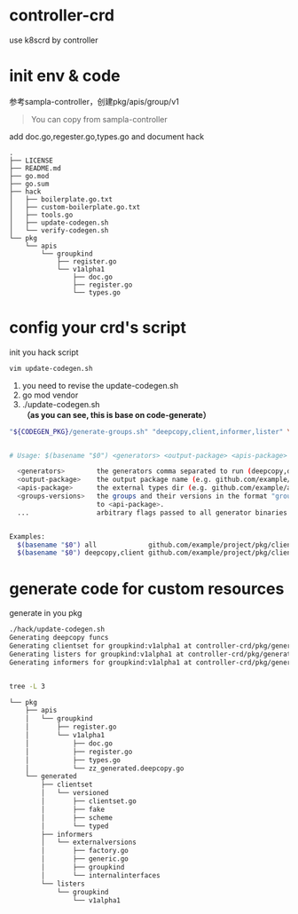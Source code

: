 # controller-crd
use k8scrd by controller

# init env & code

参考sampla-controller，创建pkg/apis/group/v1

> You can copy from sampla-controller

add doc.go,regester.go,types.go and document hack

```
.
├── LICENSE
├── README.md
├── go.mod
├── go.sum
├── hack
│   ├── boilerplate.go.txt
│   ├── custom-boilerplate.go.txt
│   ├── tools.go
│   ├── update-codegen.sh
│   └── verify-codegen.sh
└── pkg
    └── apis
        └── groupkind
            ├── register.go
            └── v1alpha1
                ├── doc.go
                ├── register.go
                └── types.go
```

# config your crd's script

init you hack script

```bash
vim update-codegen.sh
```

1. you need to revise the  update-codegen.sh
2. go mod vendor
3. ./update-codegen.sh   **（as you can see, this is base on code-generate）**

```bash
"${CODEGEN_PKG}/generate-groups.sh" "deepcopy,client,informer,lister" \


# Usage: $(basename "$0") <generators> <output-package> <apis-package> <groups-versions> ...

  <generators>        the generators comma separated to run (deepcopy,defaulter,client,lister,informer) or "all".
  <output-package>    the output package name (e.g. github.com/example/project/pkg/generated).
  <apis-package>      the external types dir (e.g. github.com/example/api or github.com/example/project/pkg/apis).
  <groups-versions>   the groups and their versions in the format "groupA:v1,v2 groupB:v1 groupC:v2", relative
                      to <api-package>.
  ...                 arbitrary flags passed to all generator binaries.


Examples:
  $(basename "$0") all             github.com/example/project/pkg/client github.com/example/project/pkg/apis "foo:v1 bar:v1alpha1,v1beta1"
  $(basename "$0") deepcopy,client github.com/example/project/pkg/client github.com/example/project/pkg/apis "foo:v1 bar:v1alpha1,v1beta1"
```

# generate code for custom resources

generate in you pkg

```bash
./hack/update-codegen.sh  
Generating deepcopy funcs
Generating clientset for groupkind:v1alpha1 at controller-crd/pkg/generated/clientset
Generating listers for groupkind:v1alpha1 at controller-crd/pkg/generated/listers
Generating informers for groupkind:v1alpha1 at controller-crd/pkg/generated/informers


tree -L 3

└── pkg
    ├── apis
    │   └── groupkind
    │       ├── register.go
    │       └── v1alpha1
    │           ├── doc.go
    │           ├── register.go
    │           ├── types.go
    │           └── zz_generated.deepcopy.go
    └── generated
        ├── clientset
        │   └── versioned
        │       ├── clientset.go
        │       ├── fake
        │       ├── scheme
        │       └── typed
        ├── informers
        │   └── externalversions
        │       ├── factory.go
        │       ├── generic.go
        │       ├── groupkind
        │       └── internalinterfaces
        └── listers
            └── groupkind
                └── v1alpha1


```

